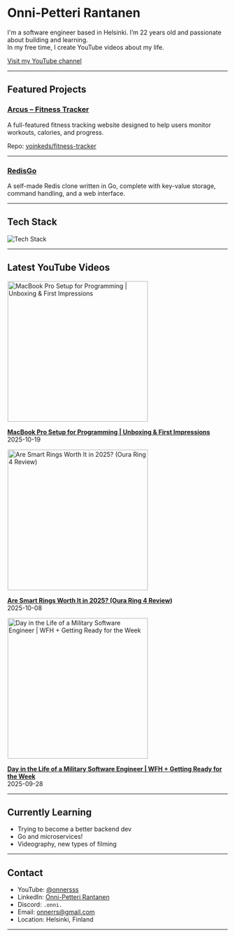 # Onni-Petteri Rantanen

I'm a software engineer based in Helsinki. I’m 22 years old and passionate about building and learning.  
In my free time, I create YouTube videos about my life.

[Visit my YouTube channel](https://www.youtube.com/@onnersss)

---

## Featured Projects

### [Arcus – Fitness Tracker](https://arcus.fit)
A full-featured fitness tracking website designed to help users monitor workouts, calories, and progress.  

Repo: [yoinkeds/fitness-tracker](https://github.com/yoinkeds/fitness-tracker)

---

### [RedisGo](https://github.com/yoinkeds/redisgo)
A self-made Redis clone written in Go, complete with key-value storage, command handling, and a web interface.  

---

## Tech Stack

<p align="left">
  <img src="https://skillicons.dev/icons?i=go,typescript,react,nextjs,postgres,docker,python,aws" alt="Tech Stack" />
</p>

---

## Latest YouTube Videos

<!-- YOUTUBE-VIDEOS-START -->
<a href="https://www.youtube.com/watch?v=JrBlrS1OitU" target="_blank" rel="noopener noreferrer">
  <img src="https://i.ytimg.com/vi/JrBlrS1OitU/hqdefault.jpg" alt="MacBook Pro Setup for Programming | Unboxing & First Impressions" width="320" style="max-width:100%;height:auto;border:1px solid #eaeaea" />
</a>

**[MacBook Pro Setup for Programming | Unboxing & First Impressions](https://www.youtube.com/watch?v=JrBlrS1OitU)**  
2025-10-19


<a href="https://www.youtube.com/watch?v=d5D556IQnFw" target="_blank" rel="noopener noreferrer">
  <img src="https://i.ytimg.com/vi/d5D556IQnFw/hqdefault.jpg" alt="Are Smart Rings Worth It in 2025? (Oura Ring 4 Review)" width="320" style="max-width:100%;height:auto;border:1px solid #eaeaea" />
</a>

**[Are Smart Rings Worth It in 2025? (Oura Ring 4 Review)](https://www.youtube.com/watch?v=d5D556IQnFw)**  
2025-10-08


<a href="https://www.youtube.com/watch?v=jPiLbsL5k88" target="_blank" rel="noopener noreferrer">
  <img src="https://i.ytimg.com/vi/jPiLbsL5k88/hqdefault.jpg" alt="Day in the Life of a Military Software Engineer | WFH + Getting Ready for the Week" width="320" style="max-width:100%;height:auto;border:1px solid #eaeaea" />
</a>

**[Day in the Life of a Military Software Engineer | WFH + Getting Ready for the Week](https://www.youtube.com/watch?v=jPiLbsL5k88)**  
2025-09-28

<!-- YOUTUBE-VIDEOS-END -->

---

## Currently Learning
- Trying to become a better backend dev
- Go and microservices!
- Videography, new types of filming

---

## Contact
- YouTube: [@onnersss](https://www.youtube.com/@onnersss)  
- LinkedIn: [Onni-Petteri Rantanen](https://www.linkedin.com/in/onni-petteri-rantanen-994958199/)  
- Discord: `.onni.`  
- Email: [onnerrs@gmail.com](mailto:onnerrs@gmail.com)  
- Location: Helsinki, Finland  

---
